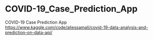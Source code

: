 # COVID-19_Case_Prediction_App
 COVID-19 Case Prediction App
https://www.kaggle.com/code/aliessamali/covid-19-data-analysis-and-prediction-on-data-api/
